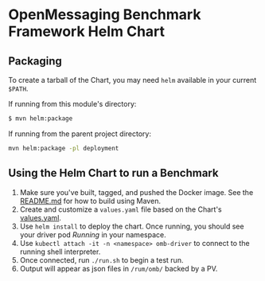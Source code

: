 # OpenMessaging Benchmark Framework Helm Chart

## Packaging

To create a tarball of the Chart, you may need `helm` available in your current `$PATH`.

If running from this module's directory:

```sh
$ mvn helm:package
```

If running from the parent project directory:

```sh
mvn helm:package -pl deployment
```

## Using the Helm Chart to run a Benchmark

1. Make sure you've built, tagged, and pushed the Docker image. See the
   [README.md](../docker/README.md) for how to build using Maven.
2. Create and customize a `values.yaml` file based on the Chart's
   [values.yaml](./kubernetes/helm/benchmark/values.yaml).
3. Use `helm install` to deploy the chart. Once running, you should see
   your driver pod _Running_ in your namespace.
4. Use `kubectl attach -it -n <namespace> omb-driver` to connect to the
   running shell interpreter.
5. Once connected, run `./run.sh` to begin a test run.
6. Output will appear as json files in `/rum/omb/` backed by a PV.